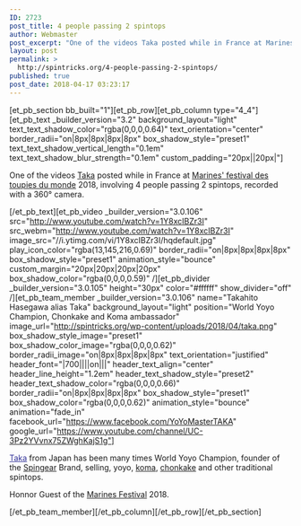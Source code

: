 ```yaml
---
ID: 2723
post_title: 4 people passing 2 spintops
author: Webmaster
post_excerpt: "One of the videos Taka posted while in France at Marines' festival des toupies du monde 2018, recorded with a 360° camera."
layout: post
permalink: >
  http://spintricks.org/4-people-passing-2-spintops/
published: true
post_date: 2018-04-17 03:23:17
---
```

[et_pb_section bb_built="1"][et_pb_row][et_pb_column type="4_4"][et_pb_text _builder_version="3.2" background_layout="light" text_text_shadow_color="rgba(0,0,0,0.64)" text_orientation="center" border_radii="on|8px|8px|8px|8px" box_shadow_style="preset1" text_text_shadow_vertical_length="0.1em" text_text_shadow_blur_strength="0.1em" custom_padding="20px||20px|"]

One of the videos <a href="/category/spinners/taka">Taka</a> posted while in France at <a href="/category/watching/festivals/marines">Marines' festival des toupies du monde</a> 2018, involving 4 people passing 2 spintops, recorded with a 360° camera.

[/et_pb_text][et_pb_video _builder_version="3.0.106" src="http://www.youtube.com/watch?v=1Y8xcIBZr3I" src_webm="http://www.youtube.com/watch?v=1Y8xcIBZr3I" image_src="//i.ytimg.com/vi/1Y8xcIBZr3I/hqdefault.jpg" play_icon_color="rgba(13,145,216,0.69)" border_radii="on|8px|8px|8px|8px" box_shadow_style="preset1" animation_style="bounce" custom_margin="20px|20px|20px|20px" box_shadow_color="rgba(0,0,0,0.59)" /][et_pb_divider _builder_version="3.0.105" height="30px" color="#ffffff" show_divider="off" /][et_pb_team_member _builder_version="3.0.106" name="Takahito Hasegawa alias Taka" background_layout="light" position="World Yoyo Champion, Chonkake and Koma ambassador" image_url="http://spintricks.org/wp-content/uploads/2018/04/taka.png" box_shadow_style_image="preset1" box_shadow_color_image="rgba(0,0,0,0.62)" border_radii_image="on|8px|8px|8px|8px" text_orientation="justified" header_font="|700||||on|||" header_text_align="center" header_line_height="1.2em" header_text_shadow_style="preset2" header_text_shadow_color="rgba(0,0,0,0.66)" border_radii="on|8px|8px|8px|8px" box_shadow_style="preset1" box_shadow_color="rgba(0,0,0,0.62)" animation_style="bounce" animation="fade_in" facebook_url="https://www.facebook.com/YoYoMasterTAKA" google_url="https://www.youtube.com/channel/UC-3Pz2YVvnx75ZWghKajS1g"]

<span style="color: #333399;"><a style="color: #333399;" href="/category/spinners/taka">Taka</a></span> from Japan has been many times World Yoyo Champion, founder of the <a href="/project/spingear-spintops/">Spingear</a> Brand, selling, yoyo, <a href="/tag/koma">koma</a>, <a href="/tag/chonkake">chonkake</a> and other traditional spintops.

Honnor Guest of the <a href="/category/watching/festivals">Marines Festival</a> 2018.

[/et_pb_team_member][/et_pb_column][/et_pb_row][/et_pb_section]